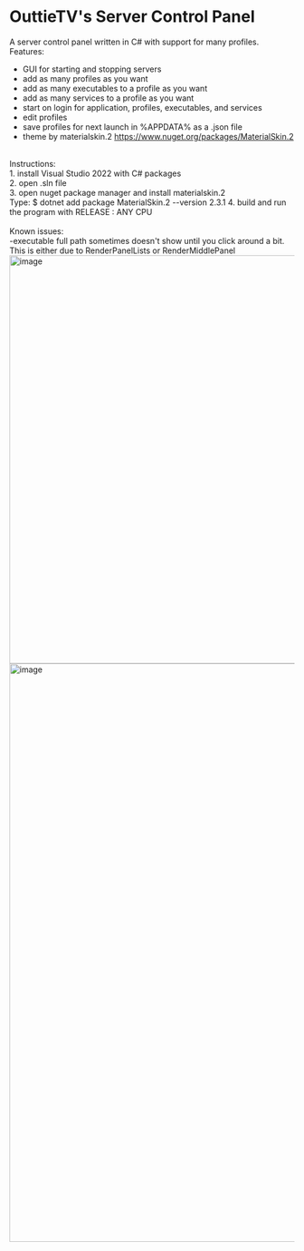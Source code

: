 # OuttieTV's Server Control Panel
A server control panel written in C# with support for many profiles.<br />
Features:<br />
- GUI for starting and stopping servers
- add as many profiles as you want
- add as many executables to a profile as you want
- add as many services to a profile as you want
- start on login for application, profiles, executables, and services
- edit profiles
- save profiles for next launch in %APPDATA% as a .json file
- theme by materialskin.2 https://www.nuget.org/packages/MaterialSkin.2
<br />
Instructions:<br />
1. install Visual Studio 2022 with C# packages<br />
2. open .sln file<br />
3. open nuget package manager and install materialskin.2<br />
Type:
$ dotnet add package MaterialSkin.2 --version 2.3.1
4. build and run the program with RELEASE : ANY CPU<br />
<br />
Known issues:<br />
-executable full path sometimes doesn't show until you click around a bit. This is either due to RenderPanelLists or RenderMiddlePanel<br />
<img width="1100" height="720" alt="image" src="https://github.com/user-attachments/assets/a8cb4d3b-ea9a-418e-9838-20a6f7c7cf03" />
<img width="1920" height="1020" alt="image" src="https://github.com/user-attachments/assets/3dbc5f67-97b2-442d-b5e3-f329964dab33" />

